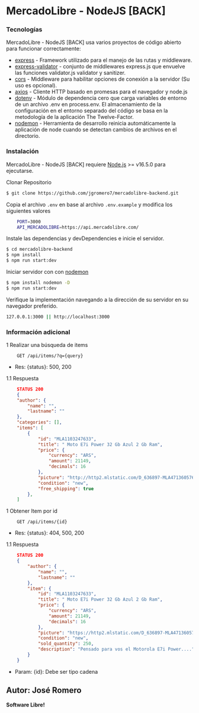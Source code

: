 # MercadoLibre - NodeJS [BACK]

### Tecnologías

MercadoLibre - NodeJS [BACK] usa varios proyectos de código abierto para funcionar correctamente:

* [express](http://expressjs.com/) - Framework utilizado para el manejo de las rutas y middleware.
* [express-validator](https://www.npmjs.com/package/express-validator) - conjunto de middlewares express.js que envuelve las funciones validator.js validator y sanitizer.
* [cors](https://www.npmjs.com/package/cors) - Middleware para habilitar opciones de conexión a la servidor (Su uso es opcional).
* [axios](https://www.npmjs.com/package/axios) - Cliente HTTP basado en promesas para el navegador y node.js
* [dotenv](https://www.npmjs.com/package/dotenv) - Módulo de dependencia cero que carga variables de entorno de un archivo .env en process.env. El almacenamiento de la configuración en el entorno separado del código se basa en la metodología de la aplicación The Twelve-Factor.
* [nodemon](https://www.npmjs.com/package/nodemon) - Herramienta de desarrollo reinicia automáticamente la aplicación de node cuando se detectan cambios de archivos en el directorio.


### Instalación

MercadoLibre - NodeJS [BACK] requiere [Node.js](https://nodejs.org/) >= v16.5.0 para ejecutarse.

Clonar Repositorio
```sh
$ git clone https://github.com/jgromero7/mercadolibre-backend.git
```

Copia el archivo `.env` en base al archivo `.env.example` y modifica los siguientes valores
```sh
    PORT=3000
    API_MERCADOLIBRE=https://api.mercadolibre.com/
```

Instale las dependencias y devDependencies e inicie el servidor.
```sh
$ cd mercadolibre-backend
$ npm install
$ npm run start:dev
```
Iniciar servidor con con [nodemon](https://www.npmjs.com/package/nodemon)
```sh
$ npm install nodemon -D 
$ npm run start:dev
```
Verifique la implementación navegando a la dirección de su servidor en su navegador preferido.
```sh
127.0.0.1:3000 || http://localhost:3000
```

### Información adicional

1 Realizar una búsqueda de items
```JOSN
    GET /api/items/?q={query}
```
* Res: {status}: 500, 200

1.1 Respuesta
```JSON
    STATUS 200
    {
    "author": {
        "name": "",
        "lastname": ""
    },
    "categories": [],
    "items": [
        {
            "id": "MLA1103247633",
            "title": " Moto E7i Power 32 Gb Azul 2 Gb Ram",
            "price": {
                "currency": "ARS",
                "amount": 21149,
                "decimals": 16
            },
            "picture": "http://http2.mlstatic.com/D_636897-MLA47136057632_082021-I.jpg",
            "condition": "new",
            "free_shipping": true
        },
    ]
```

1 Obtener Item por id
```JOSN
    GET /api/items/{id}
```
* Res: {status}: 404, 500, 200

1.1 Respuesta
```JSON
    STATUS 200
    {
        "author": {
            "name": "",
            "lastname": ""
        },
        "item": {
            "id": "MLA1103247633",
            "title": " Moto E7i Power 32 Gb Azul 2 Gb Ram",
            "price": {
                "currency": "ARS",
                "amount": 21149,
                "decimals": 16
            },
            "picture": "https://http2.mlstatic.com/D_636897-MLA47136057632_082021-O.jpg",
            "condition": "new",
            "sold_quantity": 250,
            "description": "Pensado para vos el Motorola E7i Power...."
        }
    }
```
* Param: {id}: Debe ser tipo cadena

Autor: José Romero
----
**Software Libre!**